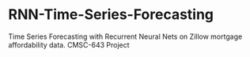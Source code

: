 # RNN-Time-Series-Forecasting
Time Series Forecasting with Recurrent Neural Nets on Zillow mortgage affordability data. 
CMSC-643 Project

